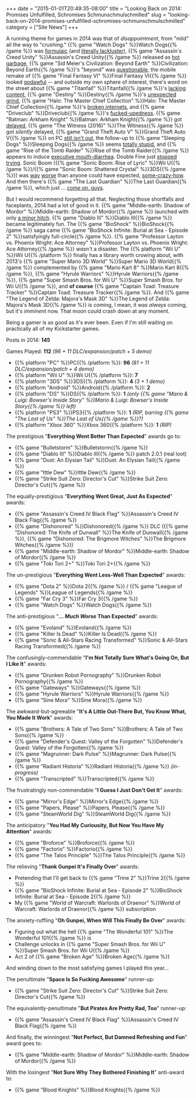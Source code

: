 +++
date = "2015-01-01T20:49:35-08:00"
title = "Looking Back on 2014: Promises Unfulfilled, Schromises Schmunschmulschmilled"
slug = "looking-back-on-2014-promises-unfulfilled-schromises-schmunschmulschmilled"
category = ["Site News"]
+++

A running theme for games in 2014 was that of <i>disappointment</i>, from "mild" all the way to "crushing."  {{% game "Watch Dogs" %}}Watch Dogs{{% /game %}} was <a href="http://games.on.net/2014/06/ubisoft-game-the-review/">formulaic</a> (and <a href="http://www.vg247.com/2014/05/28/watch-dogs-pc-ultra-e3-2012-demo-video-compared/">literally lackluster</a>), {{% game "Assassin's Creed Unity" %}}Assassin's Creed Unity{{% /game %}} released as <a href="http://www.vg247.com/2014/11/11/assassins-creed-unity-performance-issues-reported-on-all-platforms/">hot garbage</a>, {{% game "Sid Meier's Civilization: Beyond Earth" %}}Civilization: Beyond Earth{{% /game %}}'s "beyond" was <a href="http://www.metacritic.com/game/pc/sid-meiers-civilization-beyond-earth/user-reviews">questionable</a>, the mobile remake of {{% game "Final Fantasy VI" %}}Final Fantasy VI{{% /game %}} looked <a href="https://play.google.com/store/apps/details?id=com.square_enix.android_googleplay.FFVI">godawful</a> -- and outside my own sphere of interest, there's word on the street about {{% game "Titanfall" %}}Titanfall{{% /game %}}'s <a href="http://www.metacritic.com/game/pc/titanfall/user-reviews">lacking content</a>, {{% game "Destiny" %}}Destiny{{% /game %}}'s <a href="http://www.metacritic.com/game/playstation-4/destiny/user-reviews">unexpected grind</a>, {{% game "Halo: The Master Chief Collection" %}}Halo: The Master Chief Collection{{% /game %}}'s <a href="http://www.vg247.com/2014/11/25/halo-the-master-chief-collection-developer-we-will-make-this-right-with-our-fans/">broken internets</a>, and {{% game "Driveclub" %}}Driveclub{{% /game %}}'s <a href="http://www.vg247.com/2014/11/18/drveclub-server-issues-os4-shawn-layden-cant-effectively-test/">fucked-upedness</a>.  {{% game "Batman: Arkham Knight" %}}Batman: Arkham Knight{{% /game %}} got <a href="http://www.vg247.com/2014/09/08/batman-arkham-knight-release-date-revealed-coming-june-2015/">delayed</a>, {{% game "The Witness (2016)" %}}The Witness{{% /game %}} got <i>silently</i> delayed, {{% game "Grand Theft Auto V" %}}Grand Theft Auto V{{% /game %}} on PC <a href="http://www.rockstargames.com/newswire/article/52308/grand-theft-auto-v-release-dates-and-exclusive-content">still isn't out</a>, the follow-up to {{% game "Sleeping Dogs" %}}Sleeping Dogs{{% /game %}} seems <a href="http://www.vg247.com/2014/09/23/sleeping-dogs-follow-up-triad-wars-gets-first-trailer-beta-registration-open-now/">totally stupid</a>, and {{% game "Rise of the Tomb Raider" %}}Rise of the Tomb Raider{{% /game %}} appears to induce <a href="http://www.vg247.com/2014/12/10/rise-of-the-tomb-raider-microsoft-deal-does-have-a-duration-square-enix-reiterates/">executive mouth-diarrhea</a>.  Double Fine just <a href="http://www.vg247.com/2014/11/30/broken-age-episode-2-expected-in-early-2015/">stopped</a> <a href="http://www.vg247.com/2014/09/22/spacebase-df-9-development-cease-tim-schafer-response/">trying</a>.  Sonic Boom ({{% game "Sonic Boom: Rise of Lyric" %}}Wii U{{% /game %}}/{{% game "Sonic Boom: Shattered Crystal" %}}3DS{{% /game %}}) was <a href="http://www.metacritic.com/game/wii-u/sonic-boom-rise-of-lyric">way</a> <a href="http://www.metacritic.com/game/3ds/sonic-boom-shattered-crystal">worse</a> than anyone could have expected, <a href="http://knowyourmeme.com/memes/the-x-cyclesonic-cycle">some-crazy-how</a>.  And then there's {{% game "The Last Guardian" %}}The Last Guardian{{% /game %}}, which just ... <a href="http://www.vg247.com/2014/12/10/the-last-guardian-ps4-ueda-new-conditions/"><i>come on</i>, guys</a>.

But I would recommend forgetting all that.  Neglecting those shortfalls and faceplants, 2014 had a lot of good in it.  {{% game "Middle-earth: Shadow of Mordor" %}}Middle-earth: Shadow of Mordor{{% /game %}} launched with only <a href="http://www.forbes.com/sites/erikkain/2014/10/08/middle-earth-shadow-of-mordor-paid-branding-deals-should-have-gamergate-up-in-arms/">a minor hitch</a>.  {{% game "Diablo III" %}}Diablo III{{% /game %}} became legitimately fun.  The {{% game "BioShock" %}}BioShock{{% /game %}} saga came {{% game "BioShock Infinite: Burial at Sea - Episode 2" %}}satisfyingly full-circle{{% /game %}}.  {{% game "Professor Layton vs. Phoenix Wright: Ace Attorney" %}}Professor Layton vs. Phoenix Wright: Ace Attorney{{% /game %}} <i>wasn't</i> a disaster.  The {{% platform "Wii U" %}}Wii U{{% /platform %}} finally has a library worth crowing about, with 2013's {{% game "Super Mario 3D World" %}}Super Mario 3D World{{% /game %}} complemented by {{% game "Mario Kart 8" %}}Mario Kart 8{{% /game %}}, {{% game "Hyrule Warriors" %}}Hyrule Warriors{{% /game %}}, {{% game "Super Smash Bros. for Wii U" %}}Super Smash Bros. for Wii U{{% /game %}}, and <b>of course</b> {{% game "Captain Toad: Treasure Tracker" %}}Captain Toad: Treasure Tracker{{% /game %}}.  And {{% game "The Legend of Zelda: Majora's Mask 3D" %}}The Legend of Zelda: Majora's Mask 3D{{% /game %}} is coming, I mean, it was <i>always</i> coming, but it's <i>imminent</i> now.  That moon could crash down at any moment.

Being a gamer is as good as it's ever been.  Even if I'm still waiting on practically all of my Kickstarter games.

Posts in 2014: <b>145</b>

Games Played: <b>112</b> <i>(96 + 11 DLC/expansion/patch + 5 demo)</i>

* {{% platform "PC" %}}PC{{% /platform %}}: <b>96</b> <i>(81 + 11 DLC/expansion/patch + 4 demo)</i>
* {{% platform "Wii U" %}}Wii U{{% /platform %}}: <b>7</b>
* {{% platform "3DS" %}}3DS{{% /platform %}}: <b>4</b> <i>(3 + 1 demo)</i>
* {{% platform "Android" %}}Android{{% /platform %}}: <b>2</b>
* {{% platform "DS" %}}DS{{% /platform %}}: <b>1</b> <i>(only {{% game "Mario & Luigi: Bowser's Inside Story" %}}Mario & Luigi: Bowser's Inside Story{{% /game %}} left)</i>
* {{% platform "PS3" %}}PS3{{% /platform %}}: <b>1</b> <i>(RIP, barring {{% game "The Last of Us" %}}The Last of Us{{% /game %}}?)</i>
* {{% platform "Xbox 360" %}}Xbox 360{{% /platform %}}: <b>1</b> <i>(RIP)</i>

The prestigious "<b>Everything Went Better Than Expected</b>" awards go to:

* {{% game "Bulletstorm" %}}Bulletstorm{{% /game %}}
* {{% game "Diablo III" %}}Diablo III{{% /game %}} patch 2.0.1 (real loot)
* {{% game "Dust: An Elysian Tail" %}}Dust: An Elysian Tail{{% /game %}}
* {{% game "Ittle Dew" %}}Ittle Dew{{% /game %}}
* {{% game "Strike Suit Zero: Director's Cut" %}}Strike Suit Zero: Director's Cut{{% /game %}}

The equally-prestigious "<b>Everything Went Great, Just As Expected</b>" awards:

* {{% game "Assassin's Creed IV Black Flag" %}}Assassin's Creed IV Black Flag{{% /game %}}
* {{% game "Dishonored" %}}Dishonored{{% /game %}} DLC ({{% game "Dishonored: The Knife of Dunwall" %}}The Knife of Dunwall{{% /game %}}, {{% game "Dishonored: The Brigmore Witches" %}}The Brigmore Witches{{% /game %}})
* {{% game "Middle-earth: Shadow of Mordor" %}}Middle-earth: Shadow of Mordor{{% /game %}}
* {{% game "Toki Tori 2+" %}}Toki Tori 2+{{% /game %}}

The un-prestigious "<b>Everything Went Less-Well Than Expected</b>" awards:

* {{% game "Dota 2" %}}Dota 2{{% /game %}} / {{% game "League of Legends" %}}League of Legends{{% /game %}}
* {{% game "Far Cry 3" %}}Far Cry 3{{% /game %}}
* {{% game "Watch Dogs" %}}Watch Dogs{{% /game %}}

The anti-prestigious "<b>... <i>Much Worse</i> Than Expected</b>" awards:

* {{% game "Evoland" %}}Evoland{{% /game %}}
* {{% game "Killer Is Dead" %}}Killer Is Dead{{% /game %}}
* {{% game "Sonic & All-Stars Racing Transformed" %}}Sonic & All-Stars Racing Transformed{{% /game %}}

The confusingly-commendable "<b>I'm Not Totally Sure What's Going On, But I Like It</b>" awards:

* {{% game "Drunken Robot Pornography" %}}Drunken Robot Pornography{{% /game %}}
* {{% game "Gateways" %}}Gateways{{% /game %}}
* {{% game "Hyrule Warriors" %}}Hyrule Warriors{{% /game %}}
* {{% game "Sine Mora" %}}Sine Mora{{% /game %}}

The awkward-but-agreeable "<b>It's A Little Out-There But, You Know What, You Made It Work</b>" awards:

* {{% game "Brothers: A Tale of Two Sons" %}}Brothers: A Tale of Two Sons{{% /game %}}
* {{% game "Defender's Quest: Valley of the Forgotten" %}}Defender's Quest: Valley of the Forgotten{{% /game %}}
* {{% game "Magrunner: Dark Pulse" %}}Magrunner: Dark Pulse{{% /game %}}
* {{% game "Radiant Historia" %}}Radiant Historia{{% /game %}} <i>(in-progress)</i>
* {{% game "Transcripted" %}}Transcripted{{% /game %}}

The frustratingly non-commendable "<b>I Guess I Just Don't Get It</b>" awards:

* {{% game "Mirror's Edge" %}}Mirror's Edge{{% /game %}}
* {{% game "Papers, Please" %}}Papers, Please{{% /game %}}
* {{% game "SteamWorld Dig" %}}SteamWorld Dig{{% /game %}}

The anticipatory "<b>You Had My Curiousity, But Now You Have My Attention</b>" awards:

* {{% game "Broforce" %}}Broforce{{% /game %}}
* {{% game "Factorio" %}}Factorio{{% /game %}}
* {{% game "The Talos Principle" %}}The Talos Principle{{% /game %}}

The relieving "<b>Thank Gunpei It's Finally Over</b>" awards:

* Pretending that I'll get back to {{% game "Trine 2" %}}Trine 2{{% /game %}}
* {{% game "BioShock Infinite: Burial at Sea - Episode 2" %}}BioShock Infinite: Burial at Sea - Episode 2{{% /game %}}
* My {{% game "World of Warcraft: Warlords of Draenor" %}}World of Warcraft: Warlords of Draenor{{% /game %}} subscription

The anxiety-ruffling "<b>Oh Gunpei, When Will This Finally Be Over</b>" awards:

* Figuring out what the hell {{% game "The Wonderful 101" %}}The Wonderful 101{{% /game %}} is
* Challenge unlocks in {{% game "Super Smash Bros. for Wii U" %}}Super Smash Bros. for Wii U{{% /game %}}
* Act 2 of {{% game "Broken Age" %}}Broken Age{{% /game %}}

And winding down to the most satisfying games I played this year...

The penultimate "<b>Space Is So Fucking Awesome</b>" runner-up:

* {{% game "Strike Suit Zero: Director's Cut" %}}Strike Suit Zero: Director's Cut{{% /game %}}

The equivalently-penultimate "<b>But Pirates Are Pretty Rad, Too</b>" runner-up:

* {{% game "Assassin's Creed IV Black Flag" %}}Assassin's Creed IV Black Flag{{% /game %}}

And finally, the winningest "<b>Not Perfect, But Damned Refreshing and Fun</b>" award goes to:

* {{% game "Middle-earth: Shadow of Mordor" %}}Middle-earth: Shadow of Mordor{{% /game %}}

With the losingest "<b>Not Sure Why They Bothered Finishing It</b>" anti-award to:

* {{% game "Blood Knights" %}}Blood Knights{{% /game %}}

